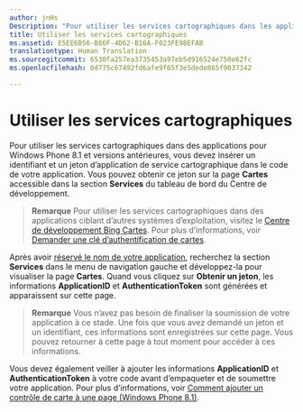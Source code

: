 ```yaml
---
author: jnHs
Description: "Pour utiliser les services cartographiques dans les applications pour Windows Phone 8.1 et versions antérieures, vous devez insérer un identifiant et un jeton d’application de service cartographique dans le code de votre application. Vous pouvez obtenir ce jeton sur la page Cartes accessible dans la section Services du tableau de bord du Centre de développement."
title: Utiliser les services cartographiques
ms.assetid: E5EE6B56-B86F-4D62-B16A-F023FE98EFAB
translationtype: Human Translation
ms.sourcegitcommit: 6530fa257ea3735453a97eb5d916524e750e62fc
ms.openlocfilehash: 0d775c67492fd6afe9f65f3e5dede865f9037342

---
```


# Utiliser les services cartographiques


Pour utiliser les services cartographiques dans des applications pour Windows Phone 8.1 et versions antérieures, vous devez insérer un identifiant et un jeton d’application de service cartographique dans le code de votre application. Vous pouvez obtenir ce jeton sur la page **Cartes** accessible dans la section **Services** du tableau de bord du Centre de développement.

> **Remarque** Pour utiliser les services cartographiques dans des applications ciblant d’autres systèmes d’exploitation, visitez le [Centre de développement Bing Cartes](http://go.microsoft.com/fwlink/p/?LinkId=614880). Pour plus d’informations, voir [Demander une clé d’authentification de cartes](https://msdn.microsoft.com/library/windows/apps/mt219694).

Après avoir [réservé le nom de votre application](create-your-app-by-reserving-a-name.md), recherchez la section **Services** dans le menu de navigation gauche et développez-la pour visualiser la page **Cartes**. Quand vous cliquez sur **Obtenir un jeton**, les informations **ApplicationID** et **AuthenticationToken** sont générées et apparaissent sur cette page.

> **Remarque** Vous n’avez pas besoin de finaliser la soumission de votre application à ce stade. Une fois que vous avez demandé un jeton et un identifiant, ces informations sont enregistrées sur cette page. Vous pouvez retourner à cette page à tout moment pour accéder à ces informations.

Vous devez également veiller à ajouter les informations **ApplicationID** et **AuthenticationToken** à votre code avant d’empaqueter et de soumettre votre application. Pour plus d’informations, voir [Comment ajouter un contrôle de carte à une page (Windows Phone 8.1)](http://go.microsoft.com/fwlink/p/?LinkId=614882).

 

 







<!--HONumber=Jun16_HO4-->


